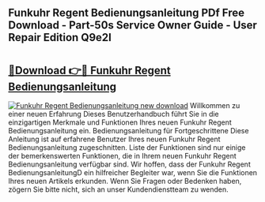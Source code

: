 ## Funkuhr Regent Bedienungsanleitung PDf Free Download - Part-50s Service Owner Guide - User Repair Edition Q9e2I

# <h2><a href="http://df2e0k6.blite.top/?on=Funkuhr+Regent+Bedienungsanleitung">🔗Download 👉🔴 Funkuhr Regent Bedienungsanleitung</a></h2>

[![Funkuhr Regent Bedienungsanleitung new download](https://i.imgur.com/lujVjoI.png)](http://df2e0k6.blite.top/?on=Funkuhr+Regent+Bedienungsanleitung)
Willkommen zu einer neuen Erfahrung Dieses Benutzerhandbuch führt Sie in die einzigartigen Merkmale und Funktionen Ihres neuen Funkuhr Regent Bedienungsanleitung ein. Bedienungsanleitung für Fortgeschrittene Diese Anleitung ist auf erfahrene Benutzer Ihres neuen Funkuhr Regent Bedienungsanleitung zugeschnitten. Liste der Funktionen sind nur einige der bemerkenswerten Funktionen, die in Ihrem neuen Funkuhr Regent Bedienungsanleitung verfügbar sind. Wir hoffen, dass der Funkuhr Regent BedienungsanleitungD ein hilfreicher Begleiter war, wenn Sie die Funktionen Ihres neuen Artikels erkunden. Wenn Sie Fragen oder Bedenken haben, zögern Sie bitte nicht, sich an unser Kundendienstteam zu wenden.
